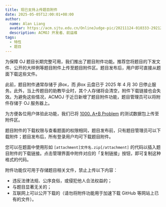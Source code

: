 ```yaml
---
title: 现已支持上传题目附件
date: 2025-05-05T12:00:01+08:00
author:
  name: Alan Liang
  avatar: https://acm.sjtu.edu.cn/OnlineJudge-pic/20211124-010333-292122.png
  description: ACMOJ 开发者、前运维
tags:
  - 特性
  - 题目
---
```


为保障 OJ 题目长期完整可用，我们推出了题目附件功能。推荐您将题目的下发文件、公开的大样例等题目附件上传至题目附件区。题目发布后，用户即可直接从题面下载这些文件。

<!--more-->

此前，题目附件通常存储于 jBox，而 jBox 云盘已于 2025 年 4 月 30 日停止服务。此外，当上传题目的助教毕业时，其个人存储将会清空，附件下载链接也会失效。为避免这些情况，ACMOJ 于近日新增了题目附件功能，题目管理员可以将附件存储于 OJ 服务器上。

为方便各位用户体验此功能，我们已将 [1000. A+B Problem](https://acm.sjtu.edu.cn/OnlineJudge/problem/1000) 的测试数据包上传至附件区。

题目附件的下载权限与查看题面的权限相同，题目发布前，只有题目管理员可以下载附件；题目发布后，所有登录用户均可下载题目附件。

您可以在题面中使用形如 `[attachment]文件名.zip[/attachment]` 的代码以插入题目附件的下载链接。点击管理界面中附件对应的「复制链接」按钮，即可复制这种格式的代码。

附件功能仅可用于存储题目相关文件，禁止上传以下内容：

- 违反法律法规、公序良俗，或侵犯他人合法权益的；
- 与题目显著无关的；
- 互联网上可以公开下载的（请勿将附件功能用于加速下载 GitHub 等网站上已有的文件）。
